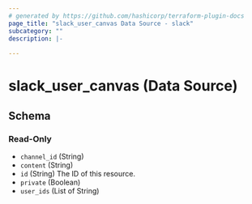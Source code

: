 ```yaml
---
# generated by https://github.com/hashicorp/terraform-plugin-docs
page_title: "slack_user_canvas Data Source - slack"
subcategory: ""
description: |-
  
---
```


# slack_user_canvas (Data Source)





<!-- schema generated by tfplugindocs -->
## Schema

### Read-Only

- `channel_id` (String)
- `content` (String)
- `id` (String) The ID of this resource.
- `private` (Boolean)
- `user_ids` (List of String)
